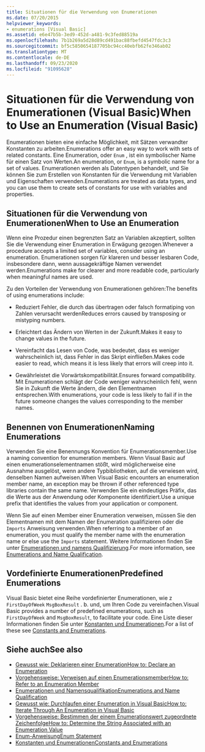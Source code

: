 ```yaml
---
title: Situationen für die Verwendung von Enumerationen
ms.date: 07/20/2015
helpviewer_keywords:
- enumerations [Visual Basic]
ms.assetid: e6e47b5b-3ed9-452d-a481-9c3fed88519a
ms.openlocfilehash: 7b1b269a5d28d89cd491bac88fbefd4547fdc3c3
ms.sourcegitcommit: bf5c5850654187705bc94cc40ebfb62fe346ab02
ms.translationtype: MT
ms.contentlocale: de-DE
ms.lasthandoff: 09/23/2020
ms.locfileid: "91095628"
---
```

# <a name="when-to-use-an-enumeration-visual-basic"></a><span data-ttu-id="9d0f4-102">Situationen für die Verwendung von Enumerationen (Visual Basic)</span><span class="sxs-lookup"><span data-stu-id="9d0f4-102">When to Use an Enumeration (Visual Basic)</span></span>

<span data-ttu-id="9d0f4-103">Enumerationen bieten eine einfache Möglichkeit, mit Sätzen verwandter Konstanten zu arbeiten.</span><span class="sxs-lookup"><span data-stu-id="9d0f4-103">Enumerations offer an easy way to work with sets of related constants.</span></span> <span data-ttu-id="9d0f4-104">Eine Enumeration, oder `Enum` , ist ein symbolischer Name für einen Satz von Werten.</span><span class="sxs-lookup"><span data-stu-id="9d0f4-104">An enumeration, or `Enum`, is a symbolic name for a set of values.</span></span> <span data-ttu-id="9d0f4-105">Enumerationen werden als Datentypen behandelt, und Sie können Sie zum Erstellen von Konstanten für die Verwendung mit Variablen und Eigenschaften verwenden.</span><span class="sxs-lookup"><span data-stu-id="9d0f4-105">Enumerations are treated as data types, and you can use them to create sets of constants for use with variables and properties.</span></span>  
  
## <a name="when-to-use-an-enumeration"></a><span data-ttu-id="9d0f4-106">Situationen für die Verwendung von Enumerationen</span><span class="sxs-lookup"><span data-stu-id="9d0f4-106">When to Use an Enumeration</span></span>  

 <span data-ttu-id="9d0f4-107">Wenn eine Prozedur einen begrenzten Satz an Variablen akzeptiert, sollten Sie die Verwendung einer Enumeration in Erwägung gezogen.</span><span class="sxs-lookup"><span data-stu-id="9d0f4-107">Whenever a procedure accepts a limited set of variables, consider using an enumeration.</span></span> <span data-ttu-id="9d0f4-108">Enumerationen sorgen für klareren und besser lesbaren Code, insbesondere dann, wenn aussagekräftige Namen verwendet werden.</span><span class="sxs-lookup"><span data-stu-id="9d0f4-108">Enumerations make for clearer and more readable code, particularly when meaningful names are used.</span></span>  
  
 <span data-ttu-id="9d0f4-109">Zu den Vorteilen der Verwendung von Enumerationen gehören:</span><span class="sxs-lookup"><span data-stu-id="9d0f4-109">The benefits of using enumerations include:</span></span>  
  
- <span data-ttu-id="9d0f4-110">Reduziert Fehler, die durch das übertragen oder falsch formatiping von Zahlen verursacht werden</span><span class="sxs-lookup"><span data-stu-id="9d0f4-110">Reduces errors caused by transposing or mistyping numbers.</span></span>  
  
- <span data-ttu-id="9d0f4-111">Erleichtert das Ändern von Werten in der Zukunft.</span><span class="sxs-lookup"><span data-stu-id="9d0f4-111">Makes it easy to change values in the future.</span></span>  
  
- <span data-ttu-id="9d0f4-112">Vereinfacht das Lesen von Code, was bedeutet, dass es weniger wahrscheinlich ist, dass Fehler in das Skript einfließen.</span><span class="sxs-lookup"><span data-stu-id="9d0f4-112">Makes code easier to read, which means it is less likely that errors will creep into it.</span></span>  
  
- <span data-ttu-id="9d0f4-113">Gewährleistet die Vorwärtskompatibilität.</span><span class="sxs-lookup"><span data-stu-id="9d0f4-113">Ensures forward compatibility.</span></span> <span data-ttu-id="9d0f4-114">Mit Enumerationen schlägt der Code weniger wahrscheinlich fehl, wenn Sie in Zukunft die Werte ändern, die den Elementnamen entsprechen.</span><span class="sxs-lookup"><span data-stu-id="9d0f4-114">With enumerations, your code is less likely to fail if in the future someone changes the values corresponding to the member names.</span></span>  
  
## <a name="naming-enumerations"></a><span data-ttu-id="9d0f4-115">Benennen von Enumerationen</span><span class="sxs-lookup"><span data-stu-id="9d0f4-115">Naming Enumerations</span></span>  

 <span data-ttu-id="9d0f4-116">Verwenden Sie eine Benennungs Konvention für Enumerationsmember.</span><span class="sxs-lookup"><span data-stu-id="9d0f4-116">Use a naming convention for enumeration members.</span></span> <span data-ttu-id="9d0f4-117">Wenn Visual Basic auf einen enumerationselementnamen stößt, wird möglicherweise eine Ausnahme ausgelöst, wenn andere Typbibliotheken, auf die verwiesen wird, denselben Namen aufweisen.</span><span class="sxs-lookup"><span data-stu-id="9d0f4-117">When Visual Basic encounters an enumeration member name, an exception may be thrown if other referenced type libraries contain the same name.</span></span> <span data-ttu-id="9d0f4-118">Verwenden Sie ein eindeutiges Präfix, das die Werte aus der Anwendung oder Komponente identifiziert.</span><span class="sxs-lookup"><span data-stu-id="9d0f4-118">Use a unique prefix that identifies the values from your application or component.</span></span>  
  
 <span data-ttu-id="9d0f4-119">Wenn Sie auf einen Member einer Enumeration verweisen, müssen Sie den Elementnamen mit dem Namen der Enumeration qualifizieren oder die `Imports` Anweisung verwenden.</span><span class="sxs-lookup"><span data-stu-id="9d0f4-119">When referring to a member of an enumeration, you must qualify the member name with the enumeration name or else use the `Imports` statement.</span></span> <span data-ttu-id="9d0f4-120">Weitere Informationen finden Sie unter [Enumerationen und namens Qualifizierung](enumerations-and-name-qualification.md).</span><span class="sxs-lookup"><span data-stu-id="9d0f4-120">For more information, see [Enumerations and Name Qualification](enumerations-and-name-qualification.md).</span></span>  
  
## <a name="predefined-enumerations"></a><span data-ttu-id="9d0f4-121">Vordefinierte Enumerationen</span><span class="sxs-lookup"><span data-stu-id="9d0f4-121">Predefined Enumerations</span></span>  

 <span data-ttu-id="9d0f4-122">Visual Basic bietet eine Reihe vordefinierter Enumerationen, wie z `FirstDayOfWeek` `MsgBoxResult` . b. und, um Ihren Code zu vereinfachen.</span><span class="sxs-lookup"><span data-stu-id="9d0f4-122">Visual Basic provides a number of predefined enumerations, such as `FirstDayOfWeek` and `MsgBoxResult`, to facilitate your code.</span></span> <span data-ttu-id="9d0f4-123">Eine Liste dieser Informationen finden Sie unter [Konstanten und Enumerationen](../../../language-reference/constants-and-enumerations.md).</span><span class="sxs-lookup"><span data-stu-id="9d0f4-123">For a list of these see [Constants and Enumerations](../../../language-reference/constants-and-enumerations.md).</span></span>  
  
## <a name="see-also"></a><span data-ttu-id="9d0f4-124">Siehe auch</span><span class="sxs-lookup"><span data-stu-id="9d0f4-124">See also</span></span>

- [<span data-ttu-id="9d0f4-125">Gewusst wie: Deklarieren einer Enumeration</span><span class="sxs-lookup"><span data-stu-id="9d0f4-125">How to: Declare an Enumeration</span></span>](how-to-declare-enumerations.md)
- [<span data-ttu-id="9d0f4-126">Vorgehensweise: Verweisen auf einen Enumerationsmember</span><span class="sxs-lookup"><span data-stu-id="9d0f4-126">How to: Refer to an Enumeration Member</span></span>](how-to-refer-to-an-enumeration-member.md)
- [<span data-ttu-id="9d0f4-127">Enumerationen und Namensqualifikation</span><span class="sxs-lookup"><span data-stu-id="9d0f4-127">Enumerations and Name Qualification</span></span>](enumerations-and-name-qualification.md)
- [<span data-ttu-id="9d0f4-128">Gewusst wie: Durchlaufen einer Enumeration in Visual Basic</span><span class="sxs-lookup"><span data-stu-id="9d0f4-128">How to: Iterate Through An Enumeration in Visual Basic</span></span>](how-to-iterate-through-an-enumeration.md)
- [<span data-ttu-id="9d0f4-129">Vorgehensweise: Bestimmen der einem Enumerationswert zugeordnete Zeichenfolge</span><span class="sxs-lookup"><span data-stu-id="9d0f4-129">How to: Determine the String Associated with an Enumeration Value</span></span>](how-to-determine-the-string-associated-with-an-enumeration-value.md)
- [<span data-ttu-id="9d0f4-130">Enum-Anweisung</span><span class="sxs-lookup"><span data-stu-id="9d0f4-130">Enum Statement</span></span>](../../../language-reference/statements/enum-statement.md)
- [<span data-ttu-id="9d0f4-131">Konstanten und Enumerationen</span><span class="sxs-lookup"><span data-stu-id="9d0f4-131">Constants and Enumerations</span></span>](../../../language-reference/constants-and-enumerations.md)
